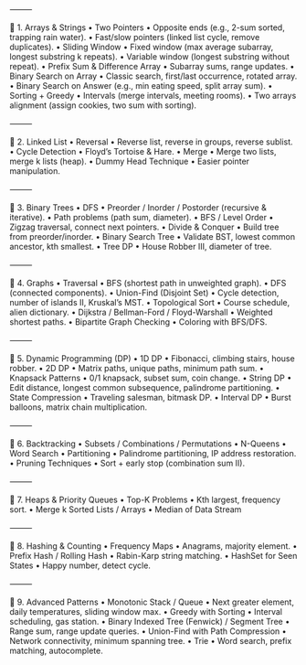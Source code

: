 ⸻

🔹 1. Arrays & Strings
	•	Two Pointers
	•	Opposite ends (e.g., 2-sum sorted, trapping rain water).
	•	Fast/slow pointers (linked list cycle, remove duplicates).
	•	Sliding Window
	•	Fixed window (max average subarray, longest substring k repeats).
	•	Variable window (longest substring without repeat).
	•	Prefix Sum & Difference Array
	•	Subarray sums, range updates.
	•	Binary Search on Array
	•	Classic search, first/last occurrence, rotated array.
	•	Binary Search on Answer (e.g., min eating speed, split array sum).
	•	Sorting + Greedy
	•	Intervals (merge intervals, meeting rooms).
	•	Two arrays alignment (assign cookies, two sum with sorting).

⸻

🔹 2. Linked List
	•	Reversal
	•	Reverse list, reverse in groups, reverse sublist.
	•	Cycle Detection
	•	Floyd’s Tortoise & Hare.
	•	Merge
	•	Merge two lists, merge k lists (heap).
	•	Dummy Head Technique
	•	Easier pointer manipulation.

⸻

🔹 3. Binary Trees
	•	DFS
	•	Preorder / Inorder / Postorder (recursive & iterative).
	•	Path problems (path sum, diameter).
	•	BFS / Level Order
	•	Zigzag traversal, connect next pointers.
	•	Divide & Conquer
	•	Build tree from preorder/inorder.
	•	Binary Search Tree
	•	Validate BST, lowest common ancestor, kth smallest.
	•	Tree DP
	•	House Robber III, diameter of tree.

⸻

🔹 4. Graphs
	•	Traversal
	•	BFS (shortest path in unweighted graph).
	•	DFS (connected components).
	•	Union-Find (Disjoint Set)
	•	Cycle detection, number of islands II, Kruskal’s MST.
	•	Topological Sort
	•	Course schedule, alien dictionary.
	•	Dijkstra / Bellman-Ford / Floyd-Warshall
	•	Weighted shortest paths.
	•	Bipartite Graph Checking
	•	Coloring with BFS/DFS.

⸻

🔹 5. Dynamic Programming (DP)
	•	1D DP
	•	Fibonacci, climbing stairs, house robber.
	•	2D DP
	•	Matrix paths, unique paths, minimum path sum.
	•	Knapsack Patterns
	•	0/1 knapsack, subset sum, coin change.
	•	String DP
	•	Edit distance, longest common subsequence, palindrome partitioning.
	•	State Compression
	•	Traveling salesman, bitmask DP.
	•	Interval DP
	•	Burst balloons, matrix chain multiplication.

⸻

🔹 6. Backtracking
	•	Subsets / Combinations / Permutations
	•	N-Queens
	•	Word Search
	•	Partitioning
	•	Palindrome partitioning, IP address restoration.
	•	Pruning Techniques
	•	Sort + early stop (combination sum II).

⸻

🔹 7. Heaps & Priority Queues
	•	Top-K Problems
	•	Kth largest, frequency sort.
	•	Merge k Sorted Lists / Arrays
	•	Median of Data Stream

⸻

🔹 8. Hashing & Counting
	•	Frequency Maps
	•	Anagrams, majority element.
	•	Prefix Hash / Rolling Hash
	•	Rabin-Karp string matching.
	•	HashSet for Seen States
	•	Happy number, detect cycle.

⸻

🔹 9. Advanced Patterns
	•	Monotonic Stack / Queue
	•	Next greater element, daily temperatures, sliding window max.
	•	Greedy with Sorting
	•	Interval scheduling, gas station.
	•	Binary Indexed Tree (Fenwick) / Segment Tree
	•	Range sum, range update queries.
	•	Union-Find with Path Compression
	•	Network connectivity, minimum spanning tree.
	•	Trie
	•	Word search, prefix matching, autocomplete.